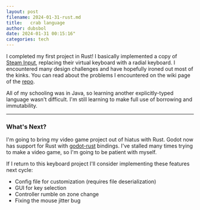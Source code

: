 ```yaml
---
layout: post
filename: 2024-01-31-rust.md
title:   crab language
author: dubsbol
date: 2024-01-31 00:15:16"
categories: tech
---
```



I completed my first project in Rust! I basically implemented a copy of [Steam Input](steam), replacing their virtual keyboard with a radial keyboard. I encountered many design challenges and have hopefully ironed out most of the kinks. You can read about the problems I encountered on the wiki page of the [repo](repo).

All of my schooling was in Java, so learning another explicitly-typed language wasn't difficult. I'm still learning to make full use of borrowing and immutability.

---
### What's Next?
I'm going to bring my video game project out of hiatus with Rust. Godot now has support for Rust with [godot-rust](godot) bindings. I've stalled many times trying to make a video game, so I'm going to be patient with myself.

If I return to this keyboard project I'll consider implementing these features next cycle:
- Config file for customization (requires file deserialization)
- GUI for key selection
- Controller rumble on zone change
- Fixing the mouse jitter bug

[steam]:https://partner.steamgames.com/doc/features/steam_controller/getting_started_for_players
[repo]:https://github.com/hexcatprime/radialchord/wiki
[godot]:https://godot-rust.github.io/